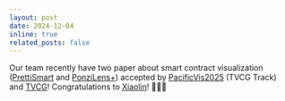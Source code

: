 ```yaml
---
layout: post
date: 2024-12-04
inline: true
related_posts: false
---
```


Our team recently have two paper about smart contract visualization ([PrettiSmart](https://wenxiaolin.com/_pages/prettismart.html) and [PonziLens+](https://ieeexplore.ieee.org/abstract/document/10794804)) accepted by [PacificVis2025](https://pacificvis2025.github.io/pages/index.html) (TVCG Track) and [TVCG](https://www.computer.org/csdl/journal/tg)! Congratulations to [Xiaolin](https://wenxiaolin.com/)! 🎉🎉🎉